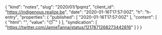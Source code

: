 {
  "kind": "notes",
  "slug": "2020/01/1pqmz",
  "client_id": "https://indigenous.realize.be",
  "date": "2020-01-16T17:57:00Z",
  "h": "h-entry",
  "properties": {
    "published": [
      "2020-01-16T17:57:00Z"
    ],
    "content": [
      {
        "html": "",
        "value": "😴"
      }
    ],
    "syndication": [
      "https://twitter.com/JamieTanna/status/1217871268273442816"
    ]
  }
}
